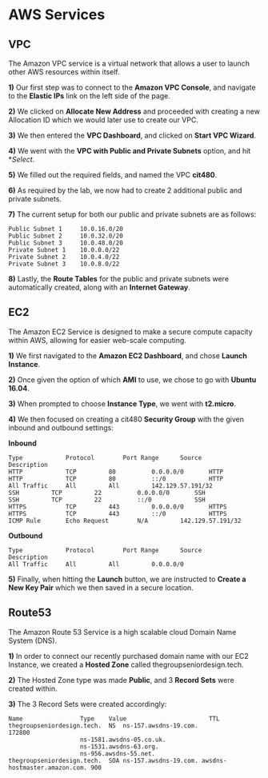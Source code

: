 # AWS Services #

## VPC ##
The Amazon VPC service is a virtual network that allows a user to launch other AWS resources within itself.

**1)** Our first step was to connect to the **Amazon VPC Console**, and navigate to the **Elastic IPs** link on the left side of the page.

**2)** We clicked on **Allocate New Address** and proceeded with creating a new Allocation ID which we would later use to create our VPC.

**3)** We then entered the **VPC Dashboard**, and clicked on **Start VPC Wizard**.

**4)** We went with the **VPC with Public and Private Subnets** option, and hit **Select*.

**5)** We filled out the required fields, and named the VPC **cit480**.

**6)** As required by the lab, we now had to create 2 additional public and private subnets. 

**7)** The current setup for both our public and private subnets are as follows:

	Public Subnet 1		10.0.16.0/20
	Public Subnet 2		10.0.32.0/20
	Public Subnet 3		10.0.48.0/20
	Private Subnet 1	10.0.0.0/22
	Private Subnet 2	10.0.4.0/22
	Private Subnet 3	10.0.8.0/22

**8)** Lastly, the **Route Tables** for the public and private subnets were automatically created, along with an **Internet Gateway**.
## EC2 ##
The Amazon EC2 Service is designed to make a secure compute capacity within AWS, allowing for easier web-scale computing.

**1)** We first navigated to the **Amazon EC2 Dashboard**, and chose **Launch Instance**.

**2)** Once given the option of which **AMI** to use, we chose to go with **Ubuntu 16.04**.

**3)** When prompted to choose **Instance Type**, we went with **t2.micro**.

**4)** We then focused on creating a cit480 **Security Group** with the given inbound and outbound settings:

**Inbound**

	Type			Protocol		Port Range		Source			Description
	HTTP			TCP			80			0.0.0.0/0		HTTP
	HTTP			TCP			80			::/0			HTTP
	All Traffic		All			All			142.129.57.191/32
	SSH			TCP			22			0.0.0.0/0		SSH
	SSH			TCP			22			::/0			SSH
	HTTPS			TCP			443			0.0.0.0/0		HTTPS
	HTTPS			TCP			443			::/0			HTTPS
	ICMP Rule		Echo Request		N/A			142.129.57.191/32

**Outbound**

	Type			Protocol		Port Range		Source			Description
	All Traffic		All			All			0.0.0.0/0

**5)** Finally, when hitting the **Launch** button, we are instructed to **Create a New Key Pair** which we then saved in a secure location.
## Route53 ##
The Amazon Route 53 Service is a high scalable cloud Domain Name System (DNS).

**1)** In order to connect our recently purchased domain name with our EC2 Instance, we created a **Hosted Zone** called thegroupseniordesign.tech.

**2)** The Hosted Zone type was made **Public**, and 3 **Record Sets** were created within.

**3)** The 3 Record Sets were created accordingly:

	Name				Type	Value						TTL
	thegroupseniordesign.tech.	NS	ns-157.awsdns-19.com. 				172800
						ns-1581.awsdns-05.co.uk. 
						ns-1531.awsdns-63.org. 
						ns-956.awsdns-55.net.
	thegroupseniordesign.tech.	SOA	ns-157.awsdns-19.com. awsdns-hostmaster.amazon.com.	900